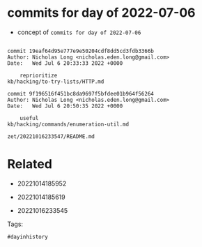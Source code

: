 # commits for day of 2022-07-06

- concept of `commits for day of 2022-07-06`

```

commit 19eaf64d95e777e9e50204cdf8dd5cd3fdb3366b
Author: Nicholas Long <nicholas.eden.long@gmail.com>
Date:   Wed Jul 6 20:33:33 2022 +0000

    reprioritize
kb/hacking/to-try-lists/HTTP.md

commit 9f196516f451bc8da9697f5bfdee01b964f56264
Author: Nicholas Long <nicholas.eden.long@gmail.com>
Date:   Wed Jul 6 20:50:35 2022 +0000

    useful
kb/hacking/commands/enumeration-util.md
```

` zet/20221016233547/README.md `

# Related

- 20221014185952

- 20221014185619

- 20221016233545

Tags:

    #dayinhistory

